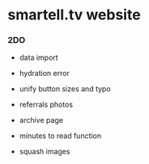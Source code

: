 # smartell.tv website

### 2DO

- data import
- hydration error

- unify button sizes and typo
- referrals photos
- archive page
- minutes to read function
- squash images
